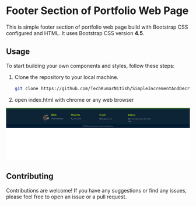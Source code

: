 # Footer Section of Portfolio Web Page
This is simple footer section of  portfolio web page build  with Bootstrap CSS configured and HTML. It uses Bootstrap CSS version **4.5**.

## Usage

To start building your own components and styles, follow these steps:

1. Clone the repository to your local machine.
    ```sh
    git clone https://github.com/TechKumarNitish/SimpleIncrementAndDecrementApp_REACTJS_Html_tailwindCss.git
    ```

1. open index.html with chrome or any web browser

<img src="https://github.com/TechKumarNitish/gitHubSource/blob/master/image/portfolio/one.png"/>

## Contributing

Contributions are welcome! If you have any suggestions or find any issues, please feel free to open an issue or a pull request.

